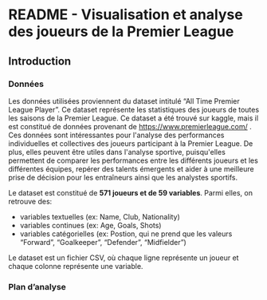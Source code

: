 # README - Visualisation et analyse des joueurs de la Premier League

## Introduction

### Données

Les données utilisées proviennent du dataset intitulé “All Time Premier League Player”. Ce dataset représente les statistiques des joueurs de toutes les saisons de la Premier League. Ce dataset a été trouvé sur kaggle, mais il est constitué de données provenant de https://www.premierleague.com/ . Ces données sont intéressantes pour l'analyse des performances individuelles et collectives des joueurs participant à la Premier League. De plus, elles peuvent être utiles dans l'analyse sportive, puisqu'elles permettent de comparer les performances entre les différents joueurs et les différentes équipes, repérer des talents émergents et aider à une meilleure prise de décision pour les entraîneurs ainsi que les analystes sportifs. 

Le dataset est constitué de **571 joueurs et de 59 variables**. Parmi elles, on retrouve des:

- variables textuelles (ex: Name, Club, Nationality)
- variables continues (ex: Age, Goals, Shots)
- variables catégorielles (ex: Postion, qui ne prend que les valeurs “Forward”, “Goalkeeper”, “Defender”, “Midfielder”)

Le dataset est un fichier CSV, où chaque ligne représente un joueur et chaque colonne représente une variable. 

### Plan d’analyse
